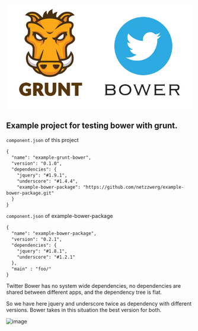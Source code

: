 ![image](doc/gruntbower.png)

Example project for testing bower with grunt.
-----------------------------------------

```component.json``` of this project

```
{
  "name": "example-grunt-bower",
  "version": "0.1.0",
  "dependencies": {
    "jquery": "#1.9.1",
    "underscore": "#1.4.4",
    "example-bower-package": "https://github.com/netzzwerg/example-bower-package.git"
  }
}
```


```component.json``` of example-bower-package

```
{
  "name": "example-bower-package",
  "version": "0.2.1",
  "dependencies": {
    "jquery": "#1.8.1",
    "underscore": "#1.2.1"
  },
  "main" : "foo/"
}
```

Twitter Bower has no system wide dependencies, 
no dependencies are shared between different apps, and the dependency tree is flat.

So we have here jquery and underscore twice as dependency with different versions.
Bower takes in this situation the best version for both.

![image](doc/bower001.png)

